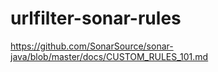 # urlfilter-sonar-rules
https://github.com/SonarSource/sonar-java/blob/master/docs/CUSTOM_RULES_101.md

